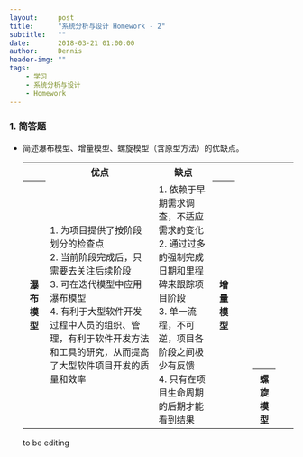 ```yaml
---
layout:     post
title:      "系统分析与设计 Homework - 2"
subtitle:   ""
date:       2018-03-21 01:00:00
author:     Dennis
header-img: ""
tags:
    - 学习
    - 系统分析与设计
    - Homework
---
```


### 1. 简答题

- 简述瀑布模型、增量模型、螺旋模型（含原型方法）的优缺点。

  <table>
    <tr>
      <th></th>
      <th>优点</th>
      <th>缺点</th>
    </tr>
    <tr>
      <th rowspan = "4">瀑布模型</th>
      <td rowspan = "4">
      1. 为项目提供了按阶段划分的检查点<br />
      2. 当前阶段完成后，只需要去关注后续阶段<br />
      3. 可在迭代模型中应用瀑布模型<br />
      4. 有利于大型软件开发过程中人员的组织、管理，有利于软件开发方法和工具的研究，从而提高了大型软件项目开发的质量和效率
      </td>
      <td rowspan = "4">
      1. 依赖于早期需求调查，不适应需求的变化<br />
      2. 通过过多的强制完成日期和里程碑来跟踪项目阶段<br />
      3. 单一流程，不可逆，项目各阶段之间极少有反馈<br />
      4. 只有在项目生命周期的后期才能看到结果
      </td>
    </tr>
    <tr>
      <th rowspan = "4">增量模型</th>
      <td rowspan = "4"></td>
      <td rowspan = "4"></td>
    </tr>
    <tr>
      <th rowspan = "4">螺旋模型</th>
      <td rowspan = "4"></td>
      <td rowspan = "4"></td>
    </tr>
  </table>
  
   to be editing
